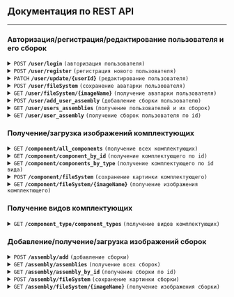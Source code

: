 ## Документация по REST API

------------------------------------------------------------------------------------------

### Авторизация/регистрация/редактирование пользователя и его сборок

<details>
 <summary><code>POST</code> <code><b>/user/login</b></code> <code>(авторизация пользователя)</code></summary>

##### Параметры

> | name      |  type     | data type               | description                                                           |
> |-----------|-----------|-------------------------|-----------------------------------------------------------------------|
> | None      |  required | object (JSON or YAML)   | N/A  |


##### Ответы

> | http code     | content-type                      | response                                                            |
> |---------------|-----------------------------------|---------------------------------------------------------------------|
> | `201`         | `text/plain;charset=UTF-8`        | `Вход выполнен успешно!`                                |
> | `400`         | `application/json`                | `{"code":"400","message":"Bad Request"}`                            |

##### Пример cURL

> ```javascript
>  curl -X POST -H "Content-Type: application/json" --data @post.json http://localhost:9090/api/user/login
> ```
##### Пример Body

>```json
>{
>    "email": "example@gmail.com",
>    "password": 12345678
>}
>```
</details>

<details>
 <summary><code>POST</code> <code><b>/user/register</b></code> <code>(регистрация нового пользователя)</code></summary>

##### Параметры

> | name      |  type     | data type               | description                                                           |
> |-----------|-----------|-------------------------|-----------------------------------------------------------------------|
> | None      |  required | object (JSON or YAML)   | N/A  |


##### Ответы

> | http code     | content-type                      | response                                                            |
> |---------------|-----------------------------------|---------------------------------------------------------------------|
> | `201`         | `text/plain;charset=UTF-8`        | `Пользователь зарегистрирован`                                |
> | `400`         | `application/json`                | `{"code":"400","message":"Bad Request"}`                            |

##### Пример cURL

> ```javascript
>  curl -X POST -H "Content-Type: application/json" --data @post.json http://localhost:9090/api/user/register
> ```
##### Пример Body

>```json
>{
>    "email": "example@gmail.com",
>    "lastname": "Example",
>    "name": "Example",
>    "password": "12345678",
>    "phoneNumber": "89210075364",
>    "userRole": 1
>}
>```
</details>

<details>
 <summary><code>PATCH</code> <code><b>/user/update/{userId}</b></code> <code>(редактирование пользователя)</code></summary>

##### Параметры

> | name      |  type     | data type               | description                                                           |
> |-----------|-----------|-------------------------|-----------------------------------------------------------------------|
> | None      |  required | object (JSON or YAML)   | N/A  |


##### Ответы

> | http code     | content-type                      | response                                                            |
> |---------------|-----------------------------------|---------------------------------------------------------------------|
> | `201`         | `text/plain;charset=UTF-8`        | `Данные о пользователе были изменены`                               |
> | `400`         | `application/json`                | `{"code":"400","message":"Bad Request"}`                            |

##### Пример cURL

> ```javascript
>  curl -X PATCH -H "Content-Type: application/json" --data @patch.json http://localhost:9090/api/user/update/13
> ```
##### Пример Body

>```json
>{
>    "lastname":"Black",
>    "name": "Vlad"
>}
>```
</details>

<details>
 <summary><code>POST</code> <code><b>/user/fileSystem</b></code> <code>(сохранение аватарки пользователя)</code></summary>

##### Параметры

> | name      |  type     | data type               | description                                                           |
> |-----------|-----------|-------------------------|-----------------------------------------------------------------------|
> | `image`      |  form-data | File   | N/A  |


##### Ответы

> | http code     | content-type                      | response                                                            |
> |---------------|-----------------------------------|---------------------------------------------------------------------|
> | `201`         | `text/plain;charset=UTF-8`        | `image uploaded successfully: {название изображения}`               |
> | `400`         | `application/json`                | `{"code":"400","message":"Bad Request"}`                            |

##### Пример cURL

> ```javascript
>  curl -X POST -H "Content-Type: application/json" --data @post.json http://localhost:9090/api/user/fileSystem
> ```
##### Пример Body

> form-data -> Key = image, Value = avatar.jpg (type=File)

</details>

<details>
 <summary><code>GET</code> <code><b>/user/fileSystem/{imageName}</b></code> <code>(получение аватарки пользователя)</code></summary>

##### Параметры

> | name      |  type     | data type               | description                                                           |
> |-----------|-----------|-------------------------|-----------------------------------------------------------------------|
> | None      |  required | object (JSON or YAML)   | N/A  |


##### Ответы

> | http code     | content-type                      | response                                                            |
> |---------------|-----------------------------------|---------------------------------------------------------------------|
> | `200`         | `text/plain;charset=UTF-8`        | `Вернет изображение`                                |
> | `400`         | `application/json`                | `{"code":"400","message":"Bad Request"}`                            |

##### Пример cURL

> ```javascript
>  curl -X GET -H "Content-Type: application/json" --data @get.json http://localhost:9090/api/user/fileSystem/CatDefaultAvatar.png
> ```

</details>

<details>
 <summary><code>POST</code> <code><b>/user/add_user_assembly</b></code> <code>(добавление сборки пользователю)</code></summary>

##### Параметры

> | name      |  type     | data type               | description                                                           |
> |-----------|-----------|-------------------------|-----------------------------------------------------------------------|
> | None      |  required | object (JSON or YAML)   | N/A  |


##### Ответы

> | http code     | content-type                      | response                                                            |
> |---------------|-----------------------------------|---------------------------------------------------------------------|
> | `201`         | `text/plain;charset=UTF-8`        | `Вернет данные в формате Json`                               |
> | `400`         | `application/json`                | `{"code":"400","message":"Bad Request"}`                            |

##### Пример cURL

> ```javascript
>  curl -X POST -H "Content-Type: application/json" --data @post.json http://localhost:9090/api/user/add_user_assembly
> ```
##### Пример Body

>```json
>{
>    "id": 10,
>    "assemblies": [
>        {
>            "id": 1
>        },
>        {
>            "id": 3
>        }
>    ]
>}
>```
</details>

<details>
 <summary><code>GET</code> <code><b>/user/users_assemblies</b></code> <code>(получение пользователей и их сборок)</code></summary>

##### Параметры

> | name      |  type     | data type               | description                                                           |
> |-----------|-----------|-------------------------|-----------------------------------------------------------------------|
> | None      |  required | object (JSON or YAML)   | N/A  |


##### Ответы

> | http code     | content-type                      | response                                                            |
> |---------------|-----------------------------------|---------------------------------------------------------------------|
> | `200`         | `text/plain;charset=UTF-8`        | `Вернет данные в формате Json`                               |
> | `400`         | `application/json`                | `{"code":"400","message":"Bad Request"}`                            |

##### Пример cURL

> ```javascript
>  curl -X GET -H "Content-Type: application/json" --data @get.json http://localhost:9090/api/user/users_assemblies
> ```
</details>

<details>
 <summary><code>GET</code> <code><b>/user/user_assembly</b></code> <code>(получение сборок пользователя по id)</code></summary>

##### Параметры

> | name      |  type     | data type               | description                                                           |
> |-----------|-----------|-------------------------|-----------------------------------------------------------------------|
> | userAssemblyId      |  required | int ($int64)   | N/A  |


##### Ответы

> | http code     | content-type                      | response                                                            |
> |---------------|-----------------------------------|---------------------------------------------------------------------|
> | `200`         | `text/plain;charset=UTF-8`        | `Вернет данные в формате Json`                               |
> | `400`         | `application/json`                | `{"code":"400","message":"Bad Request"}`                            |

##### Пример cURL

> ```javascript
>  curl -X GET -H "Content-Type: application/json" --data @get.json http://localhost:9090/api/user/user_assembly?userAssemblyId=10
> ```
</details>

### Получение/загрузка изображений комплектующих

<details>
 <summary><code>GET</code> <code><b>/component/all_components</b></code> <code>(получение всех комплектующих)</code></summary>

##### Параметры

> | name      |  type     | data type               | description                                                           |
> |-----------|-----------|-------------------------|-----------------------------------------------------------------------|
> | None      |  required | object (JSON or YAML)   | N/A  |


##### Ответы

> | http code     | content-type                      | response                                                            |
> |---------------|-----------------------------------|---------------------------------------------------------------------|
> | `200`         | `text/plain;charset=UTF-8`        | `Вернет данные в формате Json`                               |
> | `400`         | `application/json`                | `{"code":"400","message":"Bad Request"}`                            |

##### Пример cURL

> ```javascript
>  curl -X GET -H "Content-Type: application/json" --data @get.json http://localhost:9090/api/component/all_components
> ```
</details>

<details>
 <summary><code>GET</code> <code><b>/component/component_by_id</b></code> <code>(получение комплектующего по id)</code></summary>

##### Параметры

> | name      |  type     | data type               | description                                                           |
> |-----------|-----------|-------------------------|-----------------------------------------------------------------------|
> | id      |  required | int ($int64)   | N/A  |


##### Ответы

> | http code     | content-type                      | response                                                            |
> |---------------|-----------------------------------|---------------------------------------------------------------------|
> | `200`         | `text/plain;charset=UTF-8`        | `Вернет данные в формате Json`                               |
> | `400`         | `application/json`                | `{"code":"400","message":"Bad Request"}`                            |

##### Пример cURL

> ```javascript
>  curl -X GET -H "Content-Type: application/json" --data @get.json http://localhost:9090/api/component/component_by_id?id=3
> ```
</details>

<details>
 <summary><code>GET</code> <code><b>/component/components_by_type</b></code> <code>(получение комплектующего по id вида)</code></summary>

##### Параметры

> | name      |  type     | data type               | description                                                           |
> |-----------|-----------|-------------------------|-----------------------------------------------------------------------|
> | id      |  required | int ($int64)   | N/A  |


##### Ответы

> | http code     | content-type                      | response                                                            |
> |---------------|-----------------------------------|---------------------------------------------------------------------|
> | `200`         | `text/plain;charset=UTF-8`        | `Вернет данные в формате Json`                               |
> | `400`         | `application/json`                | `{"code":"400","message":"Bad Request"}`                            |

##### Пример cURL

> ```javascript
>  curl -X GET -H "Content-Type: application/json" --data @get.json http://localhost:9090/api/component/components_by_type?componentTypeId=1
> ```
</details>

<details>
 <summary><code>POST</code> <code><b>/component/fileSystem</b></code> <code>(сохранение картинки комплектующего)</code></summary>

##### Параметры

> | name      |  type     | data type               | description                                                           |
> |-----------|-----------|-------------------------|-----------------------------------------------------------------------|
> | `image`      |  form-data | File   | N/A  |


##### Ответы

> | http code     | content-type                      | response                                                            |
> |---------------|-----------------------------------|---------------------------------------------------------------------|
> | `201`         | `text/plain;charset=UTF-8`        | `image uploaded successfully: {название изображения}`               |
> | `400`         | `application/json`                | `{"code":"400","message":"Bad Request"}`                            |

##### Пример cURL

> ```javascript
>  curl -X POST -H "Content-Type: application/json" --data @post.json http://localhost:9090/api/component/fileSystem
> ```
##### Пример Body

> form-data -> Key = image, Value = videocard.jpg (type=File)

</details>

<details>
 <summary><code>GET</code> <code><b>/component/fileSystem/{imageName}</b></code> <code>(получение изображения комплектющего)</code></summary>

##### Параметры

> | name      |  type     | data type               | description                                                           |
> |-----------|-----------|-------------------------|-----------------------------------------------------------------------|
> | None      |  required | object (JSON or YAML)   | N/A  |


##### Ответы

> | http code     | content-type                      | response                                                            |
> |---------------|-----------------------------------|---------------------------------------------------------------------|
> | `200`         | `text/plain;charset=UTF-8`        | `Вернет изображение`                                |
> | `400`         | `application/json`                | `{"code":"400","message":"Bad Request"}`                            |

##### Пример cURL

> ```javascript
>  curl -X GET -H "Content-Type: application/json" --data @get.json http://localhost:9090/api/component/fileSystem/videocard.jpg
> ```

</details>

### Получение видов комплектующих

<details>
 <summary><code>GET</code> <code><b>/component_type/component_types</b></code> <code>(получение видов комплектующих)</code></summary>

##### Параметры

> | name      |  type     | data type               | description                                                           |
> |-----------|-----------|-------------------------|-----------------------------------------------------------------------|
> | None      |  required | object (JSON or YAML)   | N/A  |


##### Ответы

> | http code     | content-type                      | response                                                            |
> |---------------|-----------------------------------|---------------------------------------------------------------------|
> | `200`         | `text/plain;charset=UTF-8`        | `Вернет данные в формате Json`                               |
> | `400`         | `application/json`                | `{"code":"400","message":"Bad Request"}`                            |

##### Пример cURL

> ```javascript
>  curl -X GET -H "Content-Type: application/json" --data @get.json http://localhost:9090/api/component_type/component_types
> ```
</details>

### Добавление/получение/загрузка изображений сборок

<details>
 <summary><code>POST</code> <code><b>/assembly/add</b></code> <code>(добавление сборки)</code></summary>

##### Параметры

> | name      |  type     | data type               | description                                                           |
> |-----------|-----------|-------------------------|-----------------------------------------------------------------------|
> | None      |  required | object (JSON or YAML)   | N/A  |


##### Ответы

> | http code     | content-type                      | response                                                            |
> |---------------|-----------------------------------|---------------------------------------------------------------------|
> | `201`         | `text/plain;charset=UTF-8`        | `Вернет данные в формате Json`                               |
> | `400`         | `application/json`                | `{"code":"400","message":"Bad Request"}`                            |

##### Пример cURL

> ```javascript
>  curl -X POST -H "Content-Type: application/json" --data @post.json http://localhost:9090/api/assembly/add
> ```
##### Пример Body

>```json
>{
>    "title": "Мой комп",
>    "assemblyCode": "ysdfsd76sdfsd7fd1",
>    "dateCreated": "02/12/2023",
>    "images": "superPC.png",
>    "availability": "Есть в наличии",
>    "components": [
>        {
>            "id": 1
>        },
>        {
>            "id": 3
>        }
>    ]
>}
>```
</details>

<details>
 <summary><code>GET</code> <code><b>/assembly/assemblies</b></code> <code>(получение всех сборок)</code></summary>

##### Параметры

> | name      |  type     | data type               | description                                                           |
> |-----------|-----------|-------------------------|-----------------------------------------------------------------------|
> | None      |  required | object (JSON or YAML)   | N/A  |


##### Ответы

> | http code     | content-type                      | response                                                            |
> |---------------|-----------------------------------|---------------------------------------------------------------------|
> | `200`         | `text/plain;charset=UTF-8`        | `Вернет данные в формате Json`                                |
> | `400`         | `application/json`                | `{"code":"400","message":"Bad Request"}`                            |

##### Пример cURL

> ```javascript
>  curl -X GET -H "Content-Type: application/json" --data @get.json http://localhost:9090/api/assembly/assemblies
> ```
</details>

<details>
 <summary><code>GET</code> <code><b>/assembly/assembly_by_id</b></code> <code>(получение сборки по id)</code></summary>

##### Параметры

> | name      |  type     | data type               | description                                                           |
> |-----------|-----------|-------------------------|-----------------------------------------------------------------------|
> | id      |  required | int ($int64)   | N/A  |


##### Ответы

> | http code     | content-type                      | response                                                            |
> |---------------|-----------------------------------|---------------------------------------------------------------------|
> | `200`         | `text/plain;charset=UTF-8`        | `Вернет данные в формате Json`                                |
> | `400`         | `application/json`                | `{"code":"400","message":"Bad Request"}`                            |

##### Пример cURL

> ```javascript
>  curl -X GET -H "Content-Type: application/json" --data @get.json http://localhost:9090/api/assembly/assembly_by_id?id=3
> ```
</details>

<details>
 <summary><code>POST</code> <code><b>/assembly/fileSystem</b></code> <code>(сохранение картинки сборки)</code></summary>

##### Параметры

> | name      |  type     | data type               | description                                                           |
> |-----------|-----------|-------------------------|-----------------------------------------------------------------------|
> | `image`      |  form-data | File   | N/A  |


##### Ответы

> | http code     | content-type                      | response                                                            |
> |---------------|-----------------------------------|---------------------------------------------------------------------|
> | `201`         | `text/plain;charset=UTF-8`        | `image uploaded successfully: {название изображения}`               |
> | `400`         | `application/json`                | `{"code":"400","message":"Bad Request"}`                            |

##### Пример cURL

> ```javascript
>  curl -X POST -H "Content-Type: application/json" --data @post.json http://localhost:9090/api/assembly/fileSystem
> ```
##### Пример Body

> form-data -> Key = image, Value = videocard.jpg (type=File)

</details>

<details>
 <summary><code>GET</code> <code><b>/assembly/fileSystem/{imageName}</b></code> <code>(получение изображения сборки)</code></summary>

##### Параметры

> | name      |  type     | data type               | description                                                           |
> |-----------|-----------|-------------------------|-----------------------------------------------------------------------|
> | None      |  required | object (JSON or YAML)   | N/A  |


##### Ответы

> | http code     | content-type                      | response                                                            |
> |---------------|-----------------------------------|---------------------------------------------------------------------|
> | `200`         | `text/plain;charset=UTF-8`        | `Вернет изображение`                                |
> | `400`         | `application/json`                | `{"code":"400","message":"Bad Request"}`                            |

##### Пример cURL

> ```javascript
>  curl -X GET -H "Content-Type: application/json" --data @get.json http://localhost:9090/api/assembly/fileSystem/sborka.jpg
> ```

</details>
